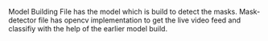 Model Building File has the model which is build to detect the masks. 
Mask-detector file has opencv implementation to get the live video feed and classifiy with the help of the earlier model build. 
